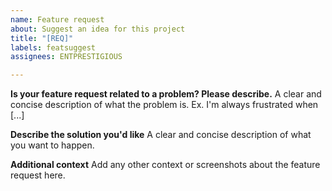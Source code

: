 ```yaml
---
name: Feature request
about: Suggest an idea for this project
title: "[REQ]"
labels: featsuggest
assignees: ENTPRESTIGIOUS

---
```


**Is your feature request related to a problem? Please describe.**
A clear and concise description of what the problem is. Ex. I'm always frustrated when [...]

**Describe the solution you'd like**
A clear and concise description of what you want to happen.

**Additional context**
Add any other context or screenshots about the feature request here.
